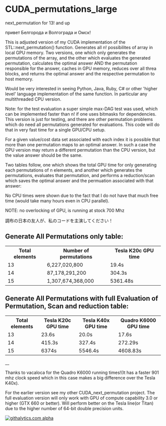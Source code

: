 CUDA_permutations_large
=======================

next_permutation for 13! and up

привет Белгорода и Волгограда и Омск!

This is adjusted version of my CUDA implementation of the STL::next_permutation() function. Generates all n! possibilites of array in local GPU memory.
Two versions, one which only generates the permutations of the array, and the other which evaluates the generated permutation, calculates the optimal answer AND the permutation responsible for the answer, caches in GPU memory, reduces over all threa blocks, and returns the optimal answer and the respective permutation to host memory.

Would be very interested in seeing Python, Java, Ruby, C# or other 'higher level' language implementation of the same function. In particular any multithreaded CPU version.

Note: for the test evaluation a super simple max-DAG test was used, which can be implemented faster than n! if one uses bitmasks for dependencies. This version is just for testing, and there are other permutation problems which do need all permutations generated for evaluations. This code will do that in very fast time for a single GPU/CPU setup.

For a given value/cost data set associated with each index it is possible that more than one permutation maps to an optimal answer. In such a case the GPU version may return a different permutation than the CPU version, but the value answer should be the same.

Two tables follow, one which shows the total GPU time for only generating each permutations of n elements, and another which generates the permutations, evaluates that permutation, and performs a reduction/scan which saves the optimal answer and the permuation associated with that answer:

No CPU times were shown due to the fact that I do not have that much free time (would take many hours even in CPU parallel).

NOTE: no overlocking of GPU, is running at stock 700 Mhz

調布の日本の友人が、私のコードを主演してください！

Generate All Permutations only table:
---
<table>
<tr>
    <th>Total elements</th><th>Number of permutations</th><th>Tesla K20c GPU time</th>
</tr>
    <tr>
    <td> 13</td><td> 6,227,020,800 </td><td> 19.4s </td>
  </tr
  <tr>
    <td> 14</td><td> 87,178,291,200 </td><td> 304.3s </td>
</tr>
<tr>
    <td> 15</td><td> 1,307,674,368,000 </td><td> 5361.48s </td>
</tr>
</table>
  
Generate All Permutations with full Evaluation of Permutation, Scan and reduction table:
---

<table>
  <tr>
    <th>Total elements</th><th>Tesla K20c GPU time</th><th>Tesla K40x GPU time</th><th>Quadro K6000 GPU time</th>
  </tr>
  <tr>
    <td> 13</td><td> 23.6s </td><td> 20.0s </td><td>17.6s</td>
  </tr
  <tr>
    <td> 14</td><td> 415.3s </td><td> 327.4s </td><td>272.29s</td>
</tr>
 <tr>
    <td> 15</td><td> 6374s </td><td> 5546.4s </td><td> 4608.83s</td>
</tr>
 </table>
 
 __
 
 Thanks to vacaloca for the Quadro K6000 running times!(It has a faster 901 mhz clock speed which in this case makes a big difference over the Tesla K40x).
 
 For the earlier version see my other CUDA_next_permutation project. The full evaluation version will only work with GPU of compute capability 3.0 or higher (GTX 660 or better). Will perform better on the Tesla line(or Titan) due to the higher number of 64-bit double precision units.
 
 <script>
  (function(i,s,o,g,r,a,m){i['GoogleAnalyticsObject']=r;i[r]=i[r]||function(){
  (i[r].q=i[r].q||[]).push(arguments)},i[r].l=1*new Date();a=s.createElement(o),
  m=s.getElementsByTagName(o)[0];a.async=1;a.src=g;m.parentNode.insertBefore(a,m)
  })(window,document,'script','//www.google-analytics.com/analytics.js','ga');

  ga('create', 'UA-43459430-1', 'github.com');
  ga('send', 'pageview');

</script>
[![githalytics.com alpha](https://cruel-carlota.pagodabox.com/b2a3438cc40be860aca12c8966a10aa6 "githalytics.com")](http://githalytics.com/OlegKonings/CUDA_permutations_large)

